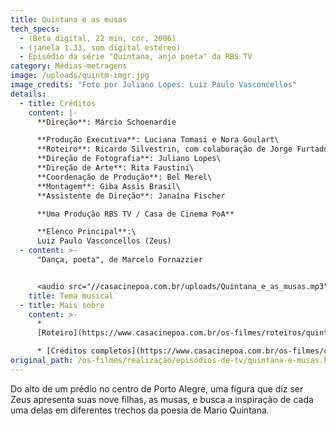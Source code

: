 ```yaml
---
title: Quintana e as musas
tech_specs:
  - (Beta digital, 22 min, cor, 2006)
  - (janela 1.33, som digital estéreo)
  - Episódio da série "Quintana, anjo poeta" da RBS TV
category: Médias-metragens
image: /uploads/quintm-imgr.jpg
image_credits: "Foto por Juliano Lopes: Luiz Paulo Vasconcellos"
details:
  - title: Créditos
    content: |-
      **Direção**: Márcio Schoenardie

      **Produção Executiva**: Luciana Tomasi e Nora Goulart\
      **Roteiro**: Ricardo Silvestrin, com colaboração de Jorge Furtado\
      **Direção de Fotografia**: Juliano Lopes\
      **Direção de Arte**: Rita Faustini\
      **Coordenação de Produção**: Bel Merel\
      **Montagem**: Giba Assis Brasil\
      **Assistente de Direção**: Janaína Fischer

      **Uma Produção RBS TV / Casa de Cinema PoA**

      **Elenco Principal**:\
      Luiz Paulo Vasconcellos (Zeus)
  - content: >-
      "Dança, poeta", de Marcelo Fornazzier


      <audio src="//casacinepoa.com.br/uploads/Quintana_e_as_musas.mp3" controls />
    title: Tema musical
  - title: Mais sobre
    content: >-
      *
      [Roteiro](https://www.casacinepoa.com.br/os-filmes/roteiros/quintana-e-musas.html)[](/uploads/Quintana_e_as_musas.mp3)

      * [Créditos completos](https://www.casacinepoa.com.br/os-filmes/créditos/quintana-e-musas.html)
original_path: /os-filmes/realização/episódios-de-tv/quintana-e-musas.html
---
```

Do alto de um prédio no centro de Porto Alegre, uma figura que diz ser Zeus apresenta suas nove filhas, as musas, e busca a inspiração de cada uma delas em diferentes trechos da poesia de Mario Quintana.
